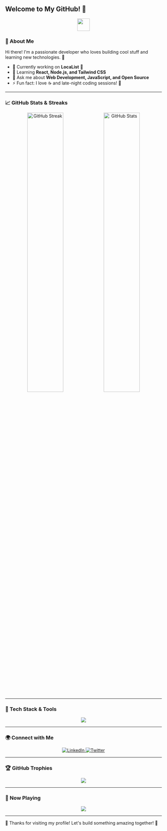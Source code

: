 ## Welcome to My GitHub! 🚀

<p align="center">
  <img src="https://media.giphy.com/media/hvRJCLFzcasrR4ia7z/giphy.gif" width="40px">
</p>

### 🌟 About Me
Hi there! I'm a passionate developer who loves building cool stuff and learning new technologies. 🚀

- 🔭 Currently working on **LocaList** 📍
- 🌱 Learning **React, Node.js, and Tailwind CSS**
- 💬 Ask me about **Web Development, JavaScript, and Open Source**
- ⚡ Fun fact: I love ☕ and late-night coding sessions! 🌙

---

### 📈 GitHub Stats & Streaks
<p align="center">
  <img src="https://github-readme-streak-stats.herokuapp.com/?user=YourGitHubUsername&theme=radical&hide_border=true" width="48%" alt="GitHub Streak" />
  <img src="https://github-readme-stats.vercel.app/api?username=YourGitHubUsername&show_icons=true&theme=radical&hide_border=true" width="48%" alt="GitHub Stats" />
</p>

---

### 🔧 Tech Stack & Tools
<p align="center">
  <img src="https://skillicons.dev/icons?i=html,css,js,react,tailwind,nodejs,mongodb,git,github" />
</p>

---

### 🌍 Connect with Me
<p align="center">
  <a href="https://linkedin.com/in/YourProfile" target="_blank">
    <img src="https://img.shields.io/badge/LinkedIn-blue?style=for-the-badge&logo=linkedin" alt="LinkedIn" />
  </a>
  <a href="https://twitter.com/YourTwitter" target="_blank">
    <img src="https://img.shields.io/badge/Twitter-%231DA1F2.svg?style=for-the-badge&logo=twitter&logoColor=white" alt="Twitter" />
  </a>
</p>

---

### 🏆 GitHub Trophies
<p align="center">
  <img src="https://github-profile-trophy.vercel.app/?username=YourGitHubUsername&theme=radical&no-frame=true&margin-w=15" />
</p>

---

### 🎵 Now Playing
<p align="center">
  <img src="https://spotify-github-profile.vercel.app/api/view?uid=YourSpotifyID&cover_image=true&theme=default" />
</p>

---

🎉 Thanks for visiting my profile! Let's build something amazing together! 🚀
